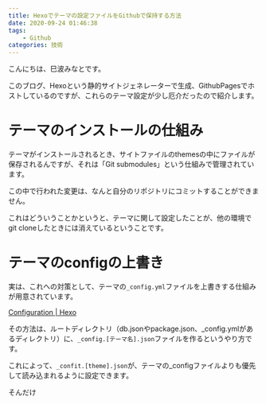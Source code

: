 ```yaml
---
title: Hexoでテーマの設定ファイルをGithubで保持する方法
date: 2020-09-24 01:46:38
tags:
    - Github
categories: 技術
---
```


こんにちは、巳波みなとです。

このブログ、Hexoという静的サイトジェネレーターで生成、GithubPagesでホストしているのですが、これらのテーマ設定が少し厄介だったので紹介します。

# テーマのインストールの仕組み

テーマがインストールされるとき、サイトファイルのthemesの中にファイルが保存されるんですが、それは「Git submodules」という仕組みで管理されています。

この中で行われた変更は、なんと自分のリポジトリにコミットすることができません。

これはどういうことかというと、テーマに関して設定したことが、他の環境でgit cloneしたときには消えているということです。

# テーマのconfigの上書き

実は、これへの対策として、テーマの`_config.yml`ファイルを上書きする仕組みが用意されています。

[Configuration \| Hexo](https://hexo.io/docs/configuration.html#Alternate-Theme-Config)

その方法は、ルートディレクトリ（db.jsonやpackage.json、_config.ymlがあるディレクトリ）に、`_config.[テーマ名].json`ファイルを作るというやり方です。

これによって、`_confit.[theme].json`が、テーマの_configファイルよりも優先して読み込まれるように設定できます。

そんだけ